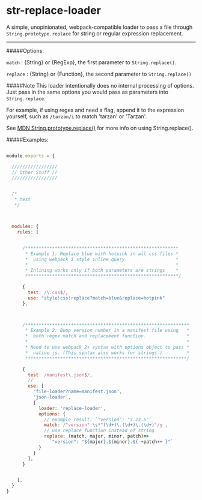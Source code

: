
# str-replace-loader

A simple, unopinionated, webpack-compatible loader to pass a file through `String.prototype.replace` for string or regular expression replacement.

---
#####Options:

`match` : {String} or {RegExp}, the first parameter to `String.replace()`.

`replace` : {String} or {Function}, the second parameter to `String.replace()`

#####Note
This loader intentionally does no internal processing of options. Just pass in the same options you would pass as parameters into `String.replace`.

For example, if using regex and need a flag, append it to the expression yourself, such as `/tarzan/i` to match 'tarzan' or 'Tarzan'.

See [MDN String.prototype.replace()](https://developer.mozilla.org/en-US/docs/Web/JavaScript/Reference/Global_Objects/String/replace) for more info on using String.replace().

#####Examples:
```javascript

module.exports = {

  /////////////////
  // Other Stuff //
  /////////////////


  /*
   * test
   */



  modules: {
    rules: [


      /*********************************************************
       * Example 1: Replace blue with hotpink in all css files *
       *  using webpack 1 style inline query.                  *
       *                                                       *
       * Inlining works only if both parameters are strings    *
       *********************************************************/

      {
        test: /\.css$/,
        use: "style!css!replace?match=blue&replace=hotpink"
      },



      /*************************************************************
       * Example 2: Bump version number in a manifest file using   *
       *  both regex match and replacement function.               *
       *                                                           *
       * Need to use webpack 2+ syntax with options object to pass *
       *  native js. (This syntax also works for strings.)         *
       ************************************************************/

      {
        test: /manifest\.json$/,
        //
        use: [
          'file-loader?name=manifest.json',
          'json-loader',
          {
            loader: 'replace-loader',
            options: {
              // example result: `"version": "3.23.5"`
              match: /"version":\s*"(\d+)\.(\d+)\.(\d+)"/g ,
              // use replace function instead of string
              replace: (match, major, minor, patch)=>
                `"version": "${major}.${minor}.${ +patch++ }"`
            }
          }
        ],
      }


    ],
  }
}
```
